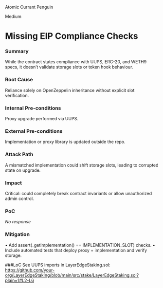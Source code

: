 Atomic Currant Penguin

Medium

# Missing EIP Compliance Checks

### Summary

While the contract states compliance with UUPS, ERC-20, and WETH9 specs, it doesn’t validate storage slots or token hook behaviour.

### Root Cause

Reliance solely on OpenZeppelin inheritance without explicit slot verification.

### Internal Pre-conditions

Proxy upgrade performed via UUPS.

### External Pre-conditions

Implementation or proxy library is updated outside the repo.

### Attack Path

A mismatched implementation could shift storage slots, leading to corrupted state on upgrade.

### Impact

Critical: could completely break contract invariants or allow unauthorized admin control.

### PoC

_No response_

### Mitigation

• Add assert(_getImplementation() == IMPLEMENTATION_SLOT) checks.
• Include automated tests that deploy proxy + implementation and verify storage.

###LoC
See UUPS imports in LayerEdgeStaking.sol: 
https://github.com/your-org/LayerEdgeStaking/blob/main/src/stake/LayerEdgeStaking.sol?plain=1#L2-L6 

